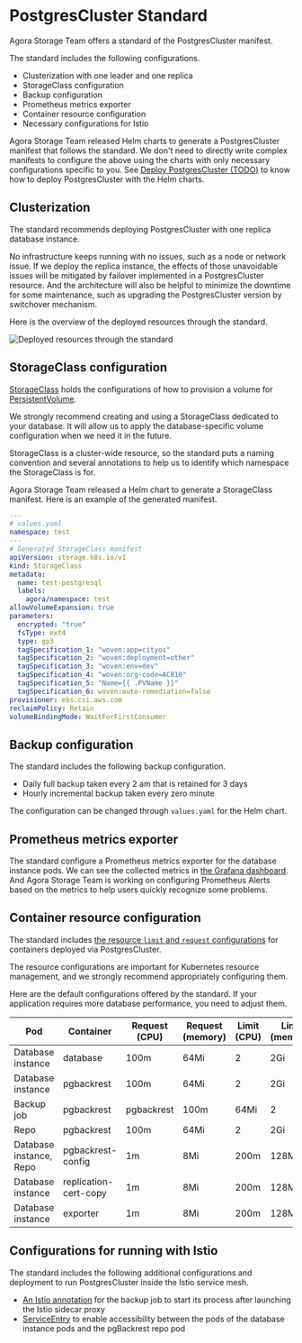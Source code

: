 # PostgresCluster Standard

Agora Storage Team offers a standard of the PostgresCluster manifest.

The standard includes the following configurations.

- Clusterization with one leader and one replica
- StorageClass configuration
- Backup configuration
- Prometheus metrics exporter
- Container resource configuration
- Necessary configurations for Istio

Agora Storage Team released Helm charts to generate a PostgresCluster manifest that follows the standard.
We don't need to directly write complex manifests to configure the above using the charts with only necessary configurations specific to you.
See [Deploy PostgresCluster (TODO)](#TODO) to know how to deploy PostgresCluster with the Helm charts.

## Clusterization

The standard recommends deploying PostgresCluster with one replica database instance.

No infrastructure keeps running with no issues, such as a node or network issue.
If we deploy the replica instance, the effects of those unavoidable issues will be mitigated by failover implemented in a PostgresCluster resource.
And the architecture will also be helpful to minimize the downtime for some maintenance, such as upgrading the PostgresCluster version by switchover mechanism.

Here is the overview of the deployed resources through the standard.

![Deployed resources through the standard](images/deployment_overview.png)

## StorageClass configuration

[StorageClass](https://kubernetes.io/docs/concepts/storage/storage-classes/) holds the configurations of how to provision a volume for [PersistentVolume](https://kubernetes.io/docs/concepts/storage/persistent-volumes/).

We strongly recommend creating and using a StorageClass dedicated to your database.
It will allow us to apply the database-specific volume configuration when we need it in the future.

StorageClass is a cluster-wide resource,
so the standard puts a naming convention and several annotations to help us to identify which namespace the StorageClass is for.

Agora Storage Team released a Helm chart to generate a StorageClass manifest.
Here is an example of the generated manifest.

```yaml
---
# values.yaml
namespace: test
---
# Generated StorageClass manifest
apiVersion: storage.k8s.io/v1
kind: StorageClass
metadata:
  name: test-postgresql
  labels:
    agora/namespace: test
allowVolumeExpansion: true
parameters:
  encrypted: "true"
  fsType: ext4
  type: gp3
  tagSpecification_1: "woven:app=cityos"
  tagSpecification_2: "woven:deployment=other"
  tagSpecification_3: "woven:env=dev"
  tagSpecification_4: "woven:org-code=AC810"
  tagSpecification_5: "Name={{ .PVName }}"
  tagSpecification_6: woven:auto-remediation=false
provisioner: ebs.csi.aws.com
reclaimPolicy: Retain
volumeBindingMode: WaitForFirstConsumer
```

## Backup configuration

The standard includes the following backup configuration.

- Daily full backup taken every 2 am that is retained for 3 days
- Hourly incremental backup taken every zero minute

The configuration can be changed through `values.yaml` for the Helm chart.

## Prometheus metrics exporter

The standard configure a Prometheus metrics exporter for the database instance pods.
We can see the collected metrics in [the Grafana dashboard](https://observability.cityos-dev.woven-planet.tech/grafana/dashboards/f/fPEHsCJ4k/postgresql).
And Agora Storage Team is working on configuring Prometheus Alerts based on the metrics to help users quickly recognize some problems.

## Container resource configuration

The standard includes [the resource `limit` and `request` configurations](https://kubernetes.io/docs/concepts/configuration/manage-resources-containers/) for containers deployed via PostgresCluster.

The resource configurations are important for Kubernetes resource management,
and we strongly recommend appropriately configuring them.

Here are the default configurations offered by the standard.
If your application requires more database performance, you need to adjust them.

| Pod | Container | Request (CPU) | Request (memory) | Limit (CPU) | Limit (memory) |
| --- | --- | --- | --- | --- | --- |
| Database instance | database | 100m | 64Mi | 2 | 2Gi |
| Database instance | pgbackrest | 100m | 64Mi | 2 | 2Gi |
| Backup job | pgbackrest | pgbackrest | 100m | 64Mi | 2 | 2Gi |
| Repo | pgbackrest | 100m | 64Mi | 2 | 2Gi |
| Database instance, Repo | pgbackrest-config | 1m | 8Mi | 200m | 128Mi |
| Database instance | replication-cert-copy | 1m | 8Mi | 200m | 128Mi |
| Database instance | exporter | 1m | 8Mi | 200m | 128Mi |

## Configurations for running with Istio

The standard includes the following additional configurations and deployment to run PostgresCluster inside the Istio service mesh.

- [An Istio annotation](https://istio.io/latest/docs/ops/common-problems/injection/#pod-or-containers-start-with-network-issues-if-istio-proxy-is-not-ready) for the backup job to start its process after launching the Istio sidecar proxy
- [ServiceEntry](https://istio.io/latest/docs/reference/config/networking/service-entry/) to enable accessibility between the pods of the database instance pods and the pgBackrest repo pod
